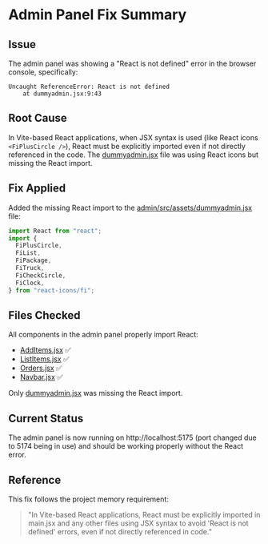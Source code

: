 # Admin Panel Fix Summary

## Issue

The admin panel was showing a "React is not defined" error in the browser console, specifically:

```
Uncaught ReferenceError: React is not defined
    at dummyadmin.jsx:9:43
```

## Root Cause

In Vite-based React applications, when JSX syntax is used (like React icons `<FiPlusCircle />`), React must be explicitly imported even if not directly referenced in the code. The [dummyadmin.jsx](file:///Users/quick/Downloads/FOODIEFRENZY/admin/src/assets/dummyadmin.jsx) file was using React icons but missing the React import.

## Fix Applied

Added the missing React import to the [admin/src/assets/dummyadmin.jsx](file:///Users/quick/Downloads/FOODIEFRENZY/admin/src/assets/dummyadmin.jsx) file:

```javascript
import React from "react";
import {
  FiPlusCircle,
  FiList,
  FiPackage,
  FiTruck,
  FiCheckCircle,
  FiClock,
} from "react-icons/fi";
```

## Files Checked

All components in the admin panel properly import React:

- [AddItems.jsx](file:///Users/quick/Downloads/FOODIEFRENZY/admin/src/components/AddItems/AddItems.jsx) ✅
- [ListItems.jsx](file:///Users/quick/Downloads/FOODIEFRENZY/admin/src/components/ListItems/ListItems.jsx) ✅
- [Orders.jsx](file:///Users/quick/Downloads/FOODIEFRENZY/admin/src/components/Orders/Orders.jsx) ✅
- [Navbar.jsx](file:///Users/quick/Downloads/FOODIEFRENZY/admin/src/components/Navbar/Navbar.jsx) ✅

Only [dummyadmin.jsx](file:///Users/quick/Downloads/FOODIEFRENZY/admin/src/assets/dummyadmin.jsx) was missing the React import.

## Current Status

The admin panel is now running on http://localhost:5175 (port changed due to 5174 being in use) and should be working properly without the React error.

## Reference

This fix follows the project memory requirement:

> "In Vite-based React applications, React must be explicitly imported in main.jsx and any other files using JSX syntax to avoid 'React is not defined' errors, even if not directly referenced in code."
